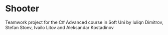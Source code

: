 # Shooter
Teamwork project for the C# Advanced course in Soft Uni by Iuliqn Dimitrov, Stefan Stoev, Ivailo Litov and Aleksandar Kostadinov 
